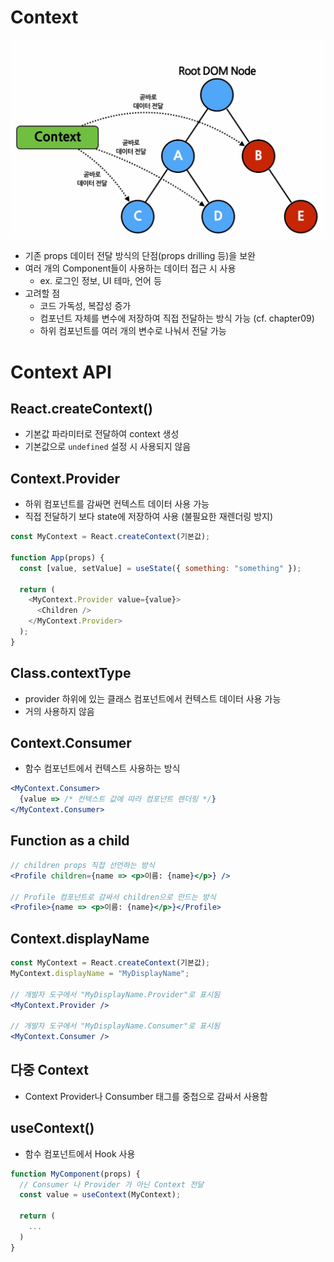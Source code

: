 # Context

![alt text](context.png)

- 기존 props 데이터 전달 방식의 단점(props drilling 등)을 보완
- 여러 개의 Component들이 사용하는 데이터 접근 시 사용
  - ex. 로그인 정보, UI 테마, 언어 등
- 고려할 점
  - 코드 가독성, 복잡성 증가
  - 컴포넌트 자체를 변수에 저장하여 직접 전달하는 방식 가능 (cf. chapter09)
  - 하위 컴포넌트를 여러 개의 변수로 나눠서 전달 가능

# Context API

## React.createContext()

- 기본값 파라미터로 전달하여 context 생성
- 기본값으로 `undefined` 설정 시 사용되지 않음

## Context.Provider

- 하위 컴포넌트를 감싸면 컨텍스트 데이터 사용 가능
- 직접 전달하기 보다 state에 저장하여 사용 (불필요한 재렌더링 방지)

```js
const MyContext = React.createContext(기본값);

function App(props) {
  const [value, setValue] = useState({ something: "something" });

  return (
    <MyContext.Provider value={value}>
      <Children />
    </MyContext.Provider>
  );
}
```

## Class.contextType

- provider 하위에 있는 클래스 컴포넌트에서 컨텍스트 데이터 사용 가능
- 거의 사용하지 않음

## Context.Consumer

- 함수 컴포넌트에서 컨텍스트 사용하는 방식

```jsx
<MyContext.Consumer>
  {value => /* 컨텍스트 값에 따라 컴포넌트 렌더링 */}
</MyContext.Consumer>
```

## Function as a child

```jsx
// children props 직접 선언하는 방식
<Profile children={name => <p>이름: {name}</p>} />

// Profile 컴포넌트로 감싸서 children으로 만드는 방식
<Profile>{name => <p>이름: {name}</p>}</Profile>
```

## Context.displayName

```jsx
const MyContext = React.createContext(기본값);
MyContext.displayName = "MyDisplayName";

// 개발자 도구에서 "MyDisplayName.Provider"로 표시됨
<MyContext.Provider />

// 개발자 도구에서 "MyDisplayName.Consumer"로 표시됨
<MyContext.Consumer />
```

## 다중 Context

- Context Provider나 Consumber 태그를 중첩으로 감싸서 사용함

## useContext()

- 함수 컴포넌트에서 Hook 사용

```js
function MyComponent(props) {
  // Consumer 나 Provider 가 아닌 Context 전달
  const value = useContext(MyContext);

  return (
    ...
  )
}
```
